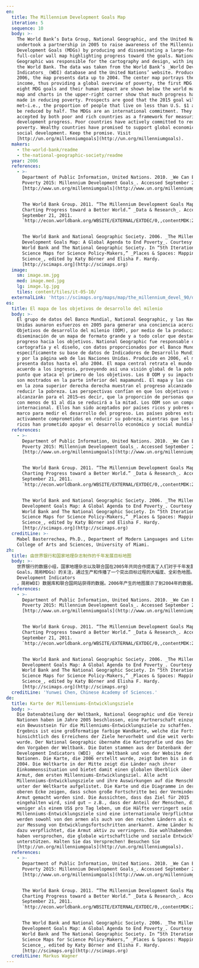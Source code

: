 ```yaml
---
en:
  title: The Millennium Development Goals Map
  iteration: 5
  sequence: 10
  body: >-
    The World Bank’s Data Group, National Geographic, and the United Nations
    undertook a partnership in 2005 to raise awareness of the Millennium
    Development Goals (MDGs) by producing and disseminating a large-format,
    full-color wall map highlighting progress toward the goals. National
    Geographic was responsible for the cartography and design, with input from
    the World Bank. The data was taken from the World Bank’s _World Development
    Indicators_ (WDI) database and the United Nations’ website. Produced in
    2006, the map presents data up to 2004. The center map portrays the world by
    income, thus providing a global overview of poverty, the first MDG. All
    eight MDG goals and their human impact are shown below the world map. The
    map and charts in the upper-right corner show that much progress has been
    made in reducing poverty. Prospects are good that the 2015 goal will be
    met—i.e., the proportion of people that live on less than U.S. $1 a day will
    be reduced by half. The MDGs are an international commitment. They have been
    accepted by both poor and rich countries as a framework for measuring
    development progress. Poor countries have actively committed to reducing
    poverty. Wealthy countries have promised to support global economic and
    social development. Keep the promise. Visit
    [http://un.org/millenniumgoals](http://un.org/millenniumgoals).
  makers:
    - the-world-bank/readme
    - the-national-geographic-society/readme
  year: 2006
  references:
    - >-
      Department of Public Information, United Nations. 2010. _We Can End
      Poverty 2015: Millennium Development Goals_. Accessed September 21, 2011.
      [http://www.un.org/millenniumgoals](http://www.un.org/millenniumgoals).


      The World Bank Group. 2011. “The Millennium Development Goals Map:
      Charting Progress toward a Better World.” _Data & Research_. Accessed
      September 21, 2011.
      `http://econ.worldbank.org/WBSITE/EXTERNAL/EXTDEC/0,,contentMDK:20637864~pagePK:64165401~piPK:64165026~theSitePK:469372,00.html`.


      The World Bank and National Geographic Society. 2006. _The Millennium
      Development Goals Map: A Global Agenda to End Poverty_. Courtesy of The
      World Bank and The National Geographic Society. In “5th Iteration (2009):
      Science Maps for Science Policy-Makers,” _Places & Spaces: Mapping
      Science_, edited by Katy Börner and Elisha F. Hardy.
      [http://scimaps.org](http://scimaps.org)
  image:
    sm: image.sm.jpg
    med: image.med.jpg
    lg: image.lg.jpg
    tiles: content/tiles/it-05-10/
  externalLink: 'https://scimaps.org/maps/map/the_millennium_devel_90/detail'
es:
  title: El mapa de los objetivos de desarrollo del milenio
  body: >-
    El grupo de datos del Banco Mundial, National Geographic, y las Naciones
    Unidas aunaron esfuerzos en 2005 para generar una conciencia acerca de los
    Objetivos de desarrollo del milenio (ODM), por medio de la producción y
    diseminación de un mapa de formato grande y a todo color que destacara el
    progreso hacia los objetivos. National Geographic fue responsable de la
    cartografía y el diseño, con datos proporcionados por el Banco Mundial,
    específicamente su base de datos de Indicadores de Desarrollo Mundial (IDM),
    y por la página web de las Naciones Unidas. Producido en 2006, el mapa
    presenta datos hasta el año 2004. El mapa central retrata el mundo de
    acuerdo a los ingresos, proveyendo así una visión global de la pobreza,
    punto que ataca el primero de los objetivos. Los 8 ODM y su impacto humano
    son mostrados en la parte inferior del mapamundi. El mapa y las cartografías
    en la zona superior derecha derecha muestran el progreso alcanzado en
    reducir la pobreza. Las perspectivas confían en que los objetivos se
    alcanzarán para el 2015—es decir, que la proporción de personas que viven
    con menos de $1 al día se reducirá a la mitad. Los ODM son un compromiso
    internacional. Ellos han sido aceptados por países ricos y pobres como un
    marco para medir el desarrollo del progreso. Los países pobres están
    activamente comprometidos en reducir su pobreza, mientras que los países
    ricos han prometido apoyar el desarrollo económico y social mundial.
  references:
    - >-
      Department of Public Information, United Nations. 2010. _We Can End
      Poverty 2015: Millennium Development Goals_. Accessed September 21, 2011.
      [http://www.un.org/millenniumgoals](http://www.un.org/millenniumgoals).


      The World Bank Group. 2011. “The Millennium Development Goals Map:
      Charting Progress toward a Better World.” _Data & Research_. Accessed
      September 21, 2011.
      `http://econ.worldbank.org/WBSITE/EXTERNAL/EXTDEC/0,,contentMDK:20637864~pagePK:64165401~piPK:64165026~theSitePK:469372,00.html`.


      The World Bank and National Geographic Society. 2006. _The Millennium
      Development Goals Map: A Global Agenda to End Poverty_. Courtesy of The
      World Bank and The National Geographic Society. In “5th Iteration (2009):
      Science Maps for Science Policy-Makers,” _Places & Spaces: Mapping
      Science_, edited by Katy Börner and Elisha F. Hardy.
      [http://scimaps.org](http://scimaps.org)
  creditLine: >-
    Mabel Basterrechea, Ph.D., Department of Modern Languages and Literatures,
    College of Arts and Sciences, University of Miami.
zh:
  title: 由世界银行和国家地理杂志制作的千年发展目标地图
  body: >-
    世界银行的数据小组，国家地理杂志以及联合国在2005年共同合作提高了人们对于千年发展目标（Millennium Development
    Goals，简称MDGs）的关注，通过生产和传播了一个突出目标过程的大幅度、全彩色地图。国家地理对制图和设计负责，世界银行对其投入。从世界银行的世界发展指标（World
    Development Indicators
    ，简称WDI）数据库和联合国网站获得的数据。2006年产生的地图展示了到2004年的数据。通过收入描绘了地图的中心部分，因而提供了一个全球贫困程度概览，这也是第一个MDG。所有8个MDG目标和他们对人类影响力如世界下面的地图所示。右上方角落的地图和表格展示了为减少贫困所做的努力。2例如2015年目标——将少于美国一天1美元的人口比例将减少一半——该目标即将实现。MDGs是一个国际承诺。富有和贫困国家接受MDGs作为衡量发展进步的一个框架。贫困国家积极致力于消除贫困。富有国家已经承诺支持全球经济社会发展。信守承诺。请访问http://un.org/millenniumgoals。
  references:
    - >-
      Department of Public Information, United Nations. 2010. _We Can End
      Poverty 2015: Millennium Development Goals_. Accessed September 21, 2011.
      [http://www.un.org/millenniumgoals](http://www.un.org/millenniumgoals).


      The World Bank Group. 2011. “The Millennium Development Goals Map:
      Charting Progress toward a Better World.” _Data & Research_. Accessed
      September 21, 2011.
      `http://econ.worldbank.org/WBSITE/EXTERNAL/EXTDEC/0,,contentMDK:20637864~pagePK:64165401~piPK:64165026~theSitePK:469372,00.html`.


      The World Bank and National Geographic Society. 2006. _The Millennium
      Development Goals Map: A Global Agenda to End Poverty_. Courtesy of The
      World Bank and The National Geographic Society. In “5th Iteration (2009):
      Science Maps for Science Policy-Makers,” _Places & Spaces: Mapping
      Science_, edited by Katy Börner and Elisha F. Hardy.
      [http://scimaps.org](http://scimaps.org)
  creditLine: 'Yunwei Chen, Chinese Academy of Sciences.'
de:
  title: Karte der Millenniums-Entwicklungsziele
  body: >-
    Die Datenabteilung der Weltbank, National Geographic und die Vereinten
    Nationen haben im Jahre 2005 beschlossen, eine Partnerschaft einzugehen, um
    ein Bewusstsein für die Millenniums-Entwicklungsziele zu schaffen. Das
    Ergebnis ist eine großformatige farbige Wandkarte, welche die Fortschritte
    hinsichtlich des Erreichens der Ziele hervorhebt und die weit verbreitet
    wurde. Der National Geographic übernahm die Kartografie und das Design nach
    den Vorgaben der Weltbank. Die Daten stammen aus der Datenbank der _World
    Development Indicators (WDI)_ der Weltbank und von der Website der Vereinten
    Nationen. Die Karte, die 2006 erstellt wurde, zeigt Daten bis in das Jahr
    2004. Die Weltkarte in der Mitte zeigt die Länder nach ihrer
    Einkommenssituation und bietet damit einen globalen Überblick über die
    Armut, dem ersten Millenniums-Entwicklungsziel. Alle acht
    Millenniums-Entwicklungsziele und ihre Auswirkungen auf die Menschheit sind
    unter der Weltkarte aufgelistet. Die Karte und die Diagramme in der rechten
    oberen Ecke zeigen, dass schon große Fortschritte bei der Verminderung der
    Armut gemacht worden sind. Die Aussichten, dass das Ziel für 2015
    eingehalten wird, sind gut – z.B., dass der Anteil der Menschen, die von
    weniger als einem US$ pro Tag leben, um die Hälfte verringert sein wird. Die
    Millenniums-Entwicklungsziele sind eine internationale Verpflichtung. Sie
    werden sowohl von den armen als auch von den reichen Ländern als ein System
    zur Messung von Entwicklungsfortschritten anerkannt. Arme Länder haben sich
    dazu verpflichtet, die Armut aktiv zu verringern. Die wohlhabenden Länder
    haben versprochen, die globale wirtschaftliche und soziale Entwicklung zu
    unterstützen. Halten Sie das Versprechen! Besuchen Sie
    [http://un.org/millenniumgoals](http://un.org/millenniumgoals).
  references:
    - >-
      Department of Public Information, United Nations. 2010. _We Can End
      Poverty 2015: Millennium Development Goals_. Accessed September 21, 2011.
      [http://www.un.org/millenniumgoals](http://www.un.org/millenniumgoals).


      The World Bank Group. 2011. “The Millennium Development Goals Map:
      Charting Progress toward a Better World.” _Data & Research_. Accessed
      September 21, 2011.
      `http://econ.worldbank.org/WBSITE/EXTERNAL/EXTDEC/0,,contentMDK:20637864~pagePK:64165401~piPK:64165026~theSitePK:469372,00.html`.


      The World Bank and National Geographic Society. 2006. _The Millennium
      Development Goals Map: A Global Agenda to End Poverty_. Courtesy of The
      World Bank and The National Geographic Society. In “5th Iteration (2009):
      Science Maps for Science Policy-Makers,” _Places & Spaces: Mapping
      Science_, edited by Katy Börner and Elisha F. Hardy.
      [http://scimaps.org](http://scimaps.org)
  creditLine: Markus Wagner
---
```

